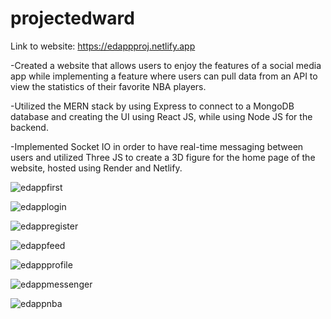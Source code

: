 # projectedward
Link to website: https://edappproj.netlify.app

-Created a website that allows users to enjoy the features of a social media app while implementing a feature where users can pull data from an API to view the statistics of their favorite NBA players.

-Utilized the MERN stack by using Express to connect to a MongoDB database and creating the UI using React JS, while using Node JS for the backend.

-Implemented Socket IO in order to have real-time messaging between users and utilized Three JS to create a 3D figure for the home page of the website, hosted using Render and Netlify.


![edappfirst](https://github.com/ahnedward11/sportssocialmediaapp/assets/126621906/3acf8e24-6281-41e6-90b5-3ff76dae32e2)

![edapplogin](https://github.com/ahnedward11/sportssocialmediaapp/assets/126621906/6638a87e-f3f2-4de4-acaf-e14c01720b0e)

![edappregister](https://github.com/ahnedward11/sportssocialmediaapp/assets/126621906/45fad5e3-894b-4825-aeb4-c0855f300826)

![edappfeed](https://github.com/ahnedward11/sportssocialmediaapp/assets/126621906/982c9600-4cf7-45a4-8338-fb13c20e6e74)

![edappprofile](https://github.com/ahnedward11/sportssocialmediaapp/assets/126621906/d21f6875-5574-4f1a-8424-8ebb5970c0dd)

![edappmessenger](https://github.com/ahnedward11/sportssocialmediaapp/assets/126621906/412a3fe3-e815-4390-8c85-d6d9921f16bb)

![edappnba](https://github.com/ahnedward11/sportssocialmediaapp/assets/126621906/95e1f47d-af14-496a-a178-6c5b91115b2a)


